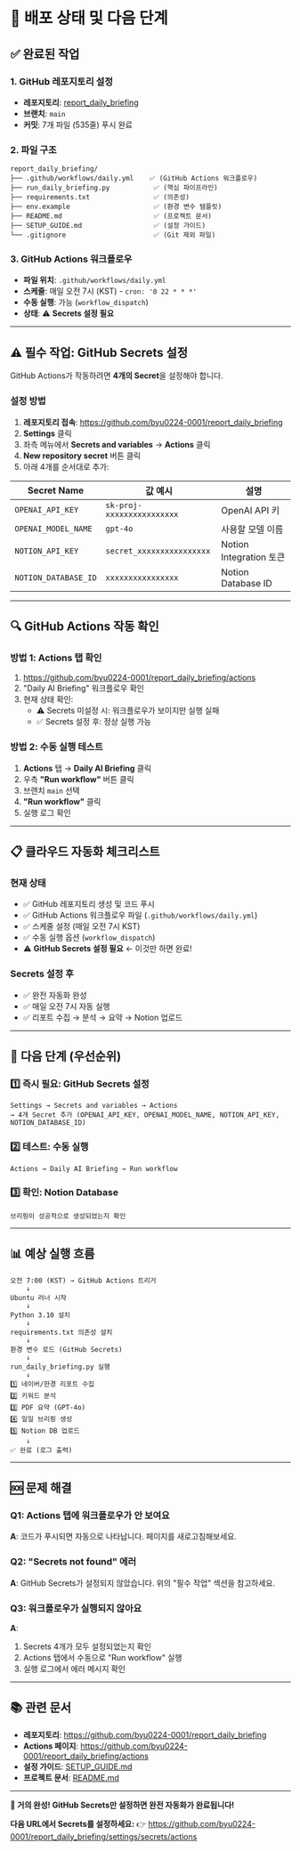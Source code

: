 # 🚀 배포 상태 및 다음 단계

## ✅ 완료된 작업

### 1. GitHub 레포지토리 설정
- **레포지토리**: [report_daily_briefing](https://github.com/byu0224-0001/report_daily_briefing)
- **브랜치**: `main`
- **커밋**: 7개 파일 (535줄) 푸시 완료

### 2. 파일 구조
```
report_daily_briefing/
├── .github/workflows/daily.yml    ✅ (GitHub Actions 워크플로우)
├── run_daily_briefing.py           ✅ (핵심 파이프라인)
├── requirements.txt                ✅ (의존성)
├── env.example                     ✅ (환경 변수 템플릿)
├── README.md                       ✅ (프로젝트 문서)
├── SETUP_GUIDE.md                  ✅ (설정 가이드)
└── .gitignore                      ✅ (Git 제외 파일)
```

### 3. GitHub Actions 워크플로우
- **파일 위치**: `.github/workflows/daily.yml`
- **스케줄**: 매일 오전 7시 (KST) - `cron: '0 22 * * *'`
- **수동 실행**: 가능 (`workflow_dispatch`)
- **상태**: ⚠️ **Secrets 설정 필요**

---

## ⚠️ 필수 작업: GitHub Secrets 설정

GitHub Actions가 작동하려면 **4개의 Secret**을 설정해야 합니다.

### 설정 방법

1. **레포지토리 접속**: https://github.com/byu0224-0001/report_daily_briefing
2. **Settings** 클릭
3. 좌측 메뉴에서 **Secrets and variables** → **Actions** 클릭
4. **New repository secret** 버튼 클릭
5. 아래 4개를 순서대로 추가:

| Secret Name             | 값 예시                                | 설명                      |
|-------------------------|----------------------------------------|---------------------------|
| `OPENAI_API_KEY`        | `sk-proj-xxxxxxxxxxxxxxxx`             | OpenAI API 키             |
| `OPENAI_MODEL_NAME`     | `gpt-4o`                               | 사용할 모델 이름          |
| `NOTION_API_KEY`        | `secret_xxxxxxxxxxxxxxxx`              | Notion Integration 토큰   |
| `NOTION_DATABASE_ID`    | `xxxxxxxxxxxxxxxx`                     | Notion Database ID        |

---

## 🔍 GitHub Actions 작동 확인

### 방법 1: Actions 탭 확인
1. https://github.com/byu0224-0001/report_daily_briefing/actions
2. "Daily AI Briefing" 워크플로우 확인
3. 현재 상태 확인:
   - ⚠️ Secrets 미설정 시: 워크플로우가 보이지만 실행 실패
   - ✅ Secrets 설정 후: 정상 실행 가능

### 방법 2: 수동 실행 테스트
1. **Actions** 탭 → **Daily AI Briefing** 클릭
2. 우측 **"Run workflow"** 버튼 클릭
3. 브랜치 `main` 선택
4. **"Run workflow"** 클릭
5. 실행 로그 확인

---

## 📋 클라우드 자동화 체크리스트

### 현재 상태
- ✅ GitHub 레포지토리 생성 및 코드 푸시
- ✅ GitHub Actions 워크플로우 파일 (`.github/workflows/daily.yml`)
- ✅ 스케줄 설정 (매일 오전 7시 KST)
- ✅ 수동 실행 옵션 (`workflow_dispatch`)
- ⚠️ **GitHub Secrets 설정 필요** ← 이것만 하면 완료!

### Secrets 설정 후
- ✅ 완전 자동화 완성
- ✅ 매일 오전 7시 자동 실행
- ✅ 리포트 수집 → 분석 → 요약 → Notion 업로드

---

## 🎯 다음 단계 (우선순위)

### 1️⃣ **즉시 필요**: GitHub Secrets 설정
```
Settings → Secrets and variables → Actions
→ 4개 Secret 추가 (OPENAI_API_KEY, OPENAI_MODEL_NAME, NOTION_API_KEY, NOTION_DATABASE_ID)
```

### 2️⃣ **테스트**: 수동 실행
```
Actions → Daily AI Briefing → Run workflow
```

### 3️⃣ **확인**: Notion Database
```
브리핑이 성공적으로 생성되었는지 확인
```

---

## 📊 예상 실행 흐름

```
오전 7:00 (KST) → GitHub Actions 트리거
    ↓
Ubuntu 러너 시작
    ↓
Python 3.10 설치
    ↓
requirements.txt 의존성 설치
    ↓
환경 변수 로드 (GitHub Secrets)
    ↓
run_daily_briefing.py 실행
    ↓
1️⃣ 네이버/한경 리포트 수집
2️⃣ 키워드 분석
3️⃣ PDF 요약 (GPT-4o)
4️⃣ 일일 브리핑 생성
5️⃣ Notion DB 업로드
    ↓
✅ 완료 (로그 출력)
```

---

## 🆘 문제 해결

### Q1: Actions 탭에 워크플로우가 안 보여요
**A**: 코드가 푸시되면 자동으로 나타납니다. 페이지를 새로고침해보세요.

### Q2: "Secrets not found" 에러
**A**: GitHub Secrets가 설정되지 않았습니다. 위의 "필수 작업" 섹션을 참고하세요.

### Q3: 워크플로우가 실행되지 않아요
**A**: 
1. Secrets 4개가 모두 설정되었는지 확인
2. Actions 탭에서 수동으로 "Run workflow" 실행
3. 실행 로그에서 에러 메시지 확인

---

## 📚 관련 문서

- **레포지토리**: https://github.com/byu0224-0001/report_daily_briefing
- **Actions 페이지**: https://github.com/byu0224-0001/report_daily_briefing/actions
- **설정 가이드**: [SETUP_GUIDE.md](./SETUP_GUIDE.md)
- **프로젝트 문서**: [README.md](./README.md)

---

**🎉 거의 완성! GitHub Secrets만 설정하면 완전 자동화가 완료됩니다!**

**다음 URL에서 Secrets를 설정하세요:**
👉 https://github.com/byu0224-0001/report_daily_briefing/settings/secrets/actions

